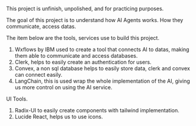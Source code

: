 This project is unfinish, unpolished, and for practicing purposes.

The goal of this project is to understand how AI Agents works. How they communicate, access datas.

The item below are the tools, services use to build this project.

1. Wxflows by IBM used to create a tool that connects AI to datas, making them able to communicate and access databases.
2. Clerk, helps to easily create an authentication for users.
3. Convex, a non sql database helps to easily store data, clerk and convex can connect easily.
4. LangChain, this is used wrap the whole implementation of the AI, giving us more control on using the AI service.

UI Tools.
1. Radix-UI to easily create components with tailwind implementation.
2. Lucide React, helps us to use icons.

